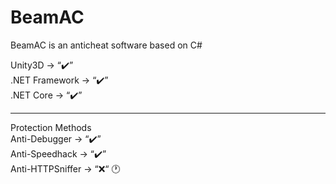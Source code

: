 # BeamAC
BeamAC is an anticheat software based on C#

Unity3D -> “✔️” 
<br />
.NET Framework -> “✔️” 
<br />
.NET Core -> “✔️” 
<hr >
Protection Methods
<br />
Anti-Debugger -> “✔️” 
<br />
Anti-Speedhack -> “✔️” 
<br />
Anti-HTTPSniffer -> “❌“ 🕐
